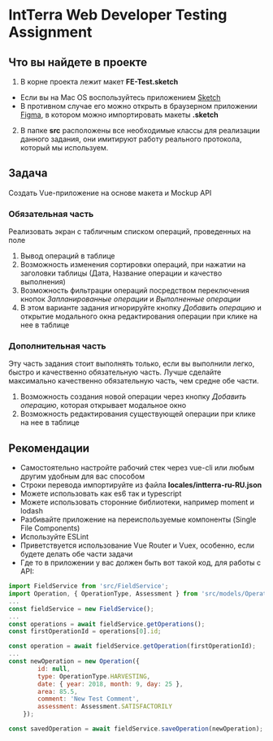 # IntTerra Web Developer Testing Assignment

## Что вы найдете в проекте

1. В корне проекта лежит макет <b>FE-Test.sketch</b>
* Если вы на Mac OS воспользуйтесь приложением [Sketch](https://www.sketchapp.com)
* В противном случае его можно открыть в браузерном приложении [Figma](https://www.figma.com), в котором можно импортировать макеты <b>.sketch</b>
2. В папке <b>src</b> расположены все необходимые классы для реализации данного задания, они имитируют работу реального протокола, который мы используем.

## Задача

Создать Vue-приложение на основе макета и Mockup API

### Обязательная часть

Реализовать экран с табличным списком операций, проведенных на поле

1. Вывод операций в таблице
2. Возможность изменения сортировки операций, при нажатии на заголовки таблицы (Дата, Название операции и качество выполнения)
3. Возможность фильтрации операций посредством переключения кнопок <i>Запланированные операции</i> и <i>Выполненные операции</i>
4. В этом варианте задания игнорируйте кнопку <i>Добавить операцию</i> и открытие модального окна редактирования операции при клике на нее в таблице

### Дополнительная часть

Эту часть задания стоит выполнять только, если вы выполнили легко, быстро и качественно обязательную часть. Лучше сделайте максимально качественно обязательную часть, чем средне обе части.

1. Возможность создания новой операции через кнопку <i>Добавить операцию</i>, которая открывает модальное окно
2. Возможность редактирования существующей операции при клике на нее в таблице

## Рекомендации

* Самостоятельно настройте рабочий стек через vue-cli или любым другим удобным для вас способом
* Строки перевода импортируйте из файла <b>locales/intterra-ru-RU.json</b>
* Можете использовать как es6 так и typescript
* Можете использовать сторонние библиотеки, например moment и lodash
* Разбивайте приложение на переиспользуемые компоненты (Single File Components)
* Используйте ESLint
* Приветствуется использование Vue Router и Vuex, особенно, если будете делать обе части задачи
* Где то в приложении у вас должен быть вот такой код, для работы с API:

``` javascript
import FieldService from 'src/FieldService';
import Operation, { OperationType, Assessment } from 'src/models/Operation';
...
const fieldService = new FieldService();
...
const operations = await fieldService.getOperations();
const firstOperationId = operations[0].id;

const operation = await fieldService.getOperation(firstOperationId);
...
const newOperation = new Operation({
        id: null,
        type: OperationType.HARVESTING,
        date: { year: 2018, month: 9, day: 25 },
        area: 85.5,
        comment: 'New Test Comment',
        assessment: Assessment.SATISFACTORILY
    });

const savedOperation = await fieldService.saveOperation(newOperation);

```
